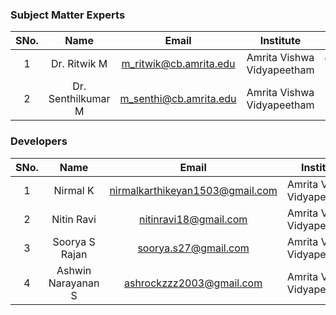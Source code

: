 ### Subject Matter Experts
| SNo. | Name | Email | Institute | ID |
| :---: | :---: | :---: | :---: | :---: |
| 1 | Dr. Ritwik M | m_ritwik@cb.amrita.edu | Amrita Vishwa Vidyapeetham | @ritwik-m |
| 2 | Dr. Senthilkumar M | m_senthi@cb.amrita.edu | Amrita Vishwa Vidyapeetham |  |

### Developers
| SNo. | Name | Email | Institute | ID |
| :---: | :---: | :---: | :---: | :---: |
| 1 | Nirmal K | nirmalkarthikeyan1503@gmail.com | Amrita Vishwa Vidyapeetham | @cyberwizard1001 |
| 2 | Nitin Ravi | nitinravi18@gmail.com | Amrita Vishwa Vidyapeetham | @nitinravi18 |
| 3 | Soorya S Rajan | soorya.s27@gmail.com | Amrita Vishwa Vidyapeetham | @SooryaSRajan |
| 4 | Ashwin Narayanan S | ashrockzzz2003@gmail.com | Amrita Vishwa Vidyapeetham | @Ashrockzzz2003 |